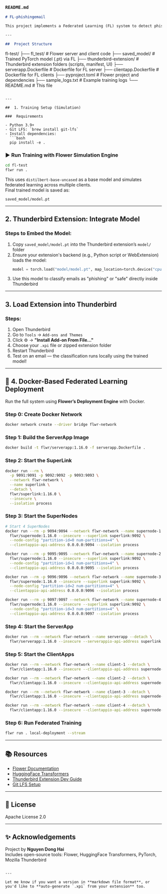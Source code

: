 ###  `README.md`

```markdown
# FL-phishingemail 

This project implements a Federated Learning (FL) system to detect phishing emails using HuggingFace Transformers, Flower, and PyTorch. It also includes a Thunderbird extension that locally classifies emails using the trained model.

---

##  Project Structure

```
fl-test/
├── fl_test/                # Flower server and client code
├── saved_model/           # Trained PyTorch model (.pt) via FL
├── thunderbird-extension/ # Thunderbird extension folders (scripts, manifest, UI)
├── serverapp.Dockerfile   # Dockerfile for FL server
├── clientapp.Dockerfile   # Dockerfile for FL clients
├── pyproject.toml         # Flower project and dependencies
├── sample_logs.txt        # Example training logs
└── README.md              # This file
```

---

##  1. Training Setup (Simulation)

###  Requirements

- Python 3.9+
- Git LFS: `brew install git-lfs`
- Install dependencies:
  ```bash
  pip install -e .
  ```

### ▶ Run Training with Flower Simulation Engine

```bash
cd fl-test
flwr run .
```

This uses `distilbert-base-uncased` as a base model and simulates federated learning across multiple clients.  
Final trained model is saved as:

```
saved_model/model.pt
```

---

##  2. Thunderbird Extension: Integrate Model

###  Steps to Embed the Model:

1. Copy `saved_model/model.pt` into the Thunderbird extension’s `model/` folder
2. Ensure your extension's backend (e.g., Python script or WebExtension) loads the model:
   ```python
   model = torch.load("model/model.pt", map_location=torch.device("cpu"))
   ```
3. Use this model to classify emails as "phishing" or "safe" directly inside Thunderbird

---

##  3. Load Extension into Thunderbird

###  Steps:

1. Open Thunderbird  
2. Go to `Tools` → `Add-ons and Themes`  
3. Click ⚙️ → **"Install Add-on From File..."**  
4. Choose your `.xpi` file or zipped extension folder  
5. Restart Thunderbird  
6. Test on an email — the classification runs locally using the trained model!

---

## 🐳 4. Docker-Based Federated Learning Deployment

Run the full system using **Flower’s Deployment Engine** with Docker.

### Step 0: Create Docker Network

```bash
docker network create --driver bridge flwr-network
```

### Step 1: Build the ServerApp Image

```bash
docker build -t flwr/serverapp:1.16.0 -f serverapp.Dockerfile .
```

### Step 2: Start the SuperLink

```bash
docker run --rm \
  -p 9091:9091 -p 9092:9092 -p 9093:9093 \
  --network flwr-network \
  --name superlink \
  --detach \
  flwr/superlink:1.16.0 \
  --insecure \
  --isolation process
```

### Step 3: Start the SuperNodes

```bash
# Start 4 SuperNodes
docker run --rm -p 9094:9094 --network flwr-network --name supernode-1 --detach \
  flwr/supernode:1.16.0 --insecure --superlink superlink:9092 \
  --node-config "partition-id=0 num-partitions=4" \
  --clientappio-api-address 0.0.0.0:9094 --isolation process

docker run --rm -p 9095:9095 --network flwr-network --name supernode-2 --detach \
  flwr/supernode:1.16.0 --insecure --superlink superlink:9092 \
  --node-config "partition-id=1 num-partitions=4" \
  --clientappio-api-address 0.0.0.0:9095 --isolation process

docker run --rm -p 9096:9096 --network flwr-network --name supernode-3 --detach \
  flwr/supernode:1.16.0 --insecure --superlink superlink:9092 \
  --node-config "partition-id=2 num-partitions=4" \
  --clientappio-api-address 0.0.0.0:9096 --isolation process

docker run --rm -p 9097:9097 --network flwr-network --name supernode-4 --detach \
  flwr/supernode:1.16.0 --insecure --superlink superlink:9092 \
  --node-config "partition-id=3 num-partitions=4" \
  --clientappio-api-address 0.0.0.0:9097 --isolation process
```

### Step 4: Start the ServerApp

```bash
docker run --rm --network flwr-network --name serverapp --detach \
  flwr/serverapp:1.16.0 --insecure --serverappio-api-address superlink:9091
```

### Step 5: Start the ClientApps

```bash
docker run --rm --network flwr-network --name client-1 --detach \
  flwr/clientapp:1.16.0 --insecure --clientappio-api-address supernode-1:9094

docker run --rm --network flwr-network --name client-2 --detach \
  flwr/clientapp:1.16.0 --insecure --clientappio-api-address supernode-2:9095

docker run --rm --network flwr-network --name client-3 --detach \
  flwr/clientapp:1.16.0 --insecure --clientappio-api-address supernode-3:9096

docker run --rm --network flwr-network --name client-4 --detach \
  flwr/clientapp:1.16.0 --insecure --clientappio-api-address supernode-4:9097
```

### Step 6: Run Federated Training

```bash
flwr run . local-deployment --stream
```

---

## 📚 Resources

- [Flower Documentation](https://flower.ai/docs/)
- [HuggingFace Transformers](https://huggingface.co/docs/transformers/)
- [Thunderbird Extension Dev Guide](https://developer.thunderbird.net/)
- [Git LFS Setup](https://git-lfs.github.com)

---

## 📄 License

Apache License 2.0

---

## ✨ Acknowledgements

Project by **Nguyen Dong Hai**  
Includes open-source tools: Flower, HuggingFace Transformers, PyTorch, Mozilla Thunderbird
```

---

Let me know if you want a version in **markdown file format**, or you'd like to **auto-generate `.xpi` from your extension** too.

